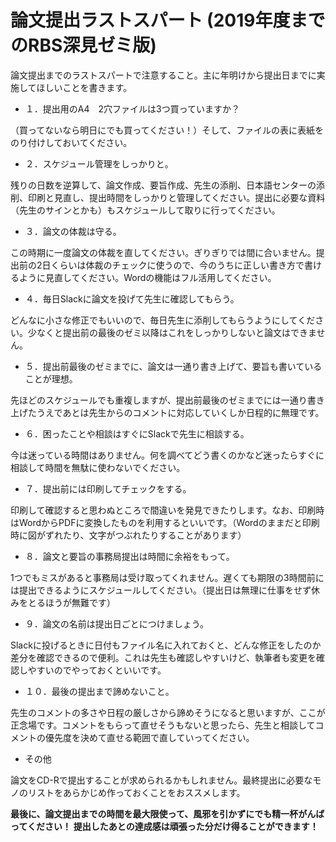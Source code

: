 # 論文提出ラストスパート (2019年度までのRBS深見ゼミ版)
論文提出までのラストスパートで注意すること。主に年明けから提出日までに実施してほしいことを書きます。
- １．提出用のA4　2穴ファイルは3つ買っていますか？

（買ってないなら明日にでも買ってください！）そして、ファイルの表に表紙をのり付けしておいてください。

- ２．スケジュール管理をしっかりと。

残りの日数を逆算して、論文作成、要旨作成、先生の添削、日本語センターの添削、印刷と見直し、提出時間をしっかりと管理してください。提出に必要な資料（先生のサインとかも）もスケジュールして取りに行ってください。
- ３．論文の体裁は守る。

この時期に一度論文の体裁を直してください。ぎりぎりでは間に合いません。提出前の2日くらいは体裁のチェックに使うので、今のうちに正しい書き方で書けるように見直してください。Wordの機能はフル活用してください。

- ４．毎日Slackに論文を投げて先生に確認してもらう。

どんなに小さな修正でもいいので、毎日先生に添削してもらうようにしてください。少なくと提出前の最後のゼミ以降はこれをしっかりしないと論文はできません。

- ５．提出前最後のゼミまでに、論文は一通り書き上げて、要旨も書いていることが理想。

先ほどのスケジュールでも重複しますが、提出前最後のゼミまでには一通り書き上げたうえであとは先生からのコメントに対応していくしか日程的に無理です。

- ６．困ったことや相談はすぐにSlackで先生に相談する。

今は迷っている時間はありません。何を調べてどう書くのかなど迷ったらすぐに相談して時間を無駄に使わないでください。

- ７．提出前には印刷してチェックをする。

印刷して確認すると思わぬところで間違いを発見できたりします。なお、印刷時はWordからPDFに変換したものを利用するといいです。（Wordのままだと印刷時に図がずれたり、文字がつぶれたりすることがあります）

- ８．論文と要旨の事務局提出は時間に余裕をもって。

1つでもミスがあると事務局は受け取ってくれません。遅くても期限の3時間前には提出できるようにスケジュールしてください。（提出日は無理に仕事をせず休みをとるほうが無難です）

- ９．論文の名前は提出日ごとにつけましょう。

Slackに投げるときに日付もファイル名に入れておくと、どんな修正をしたのか差分を確認できるので便利。これは先生も確認しやすいけど、執筆者も変更を確認しやすいのでやっておくといいです。

- １０．最後の提出まで諦めないこと。

先生のコメントの多さや日程の厳しさから諦めそうになると思いますが、ここが正念場です。コメントをもらって直せそうもないと思ったら、先生と相談してコメントの優先度を決めて直せる範囲で直していってください。

- その他

論文をCD-Rで提出することが求められるかもしれません。最終提出に必要なモノのリストをあらかじめ作っておくことをおススメします。


__最後に、論文提出までの時間を最大限使って、風邪を引かずにでも精一杯がんばってください！__
__提出したあとの達成感は頑張った分だけ得ることができます！__
